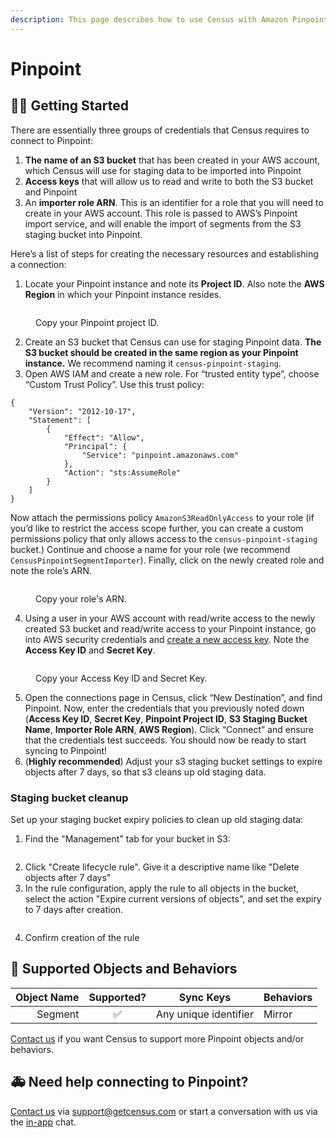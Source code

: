 ```yaml
---
description: This page describes how to use Census with Amazon Pinpoint.
---
```


# Pinpoint

## 🏃‍♀️ Getting Started

There are essentially three groups of credentials that Census requires to connect to Pinpoint:

1. **The name of an S3 bucket** that has been created in your AWS account, which Census will use for staging data to be imported into Pinpoint
2. **Access keys** that will allow us to read and write to both the S3 bucket and Pinpoint
3. An **importer role ARN**. This is an identifier for a role that you will need to create in your AWS account. This role is passed to AWS’s Pinpoint import service, and will enable the import of segments from the S3 staging bucket into Pinpoint.

Here’s a list of steps for creating the necessary resources and establishing a connection:

1. Locate your Pinpoint instance and note its **Project ID**. Also note the **AWS Region** in which your Pinpoint instance resides.

<figure><img src="../.gitbook/assets/pinpoint-projectid.png" alt=""><figcaption><p>Copy your Pinpoint project ID.</p></figcaption></figure>

2. Create an S3 bucket that Census can use for staging Pinpoint data. **The S3 bucket should be created in the same region as your Pinpoint instance.** We recommend naming it `census-pinpoint-staging`.
3. Open AWS IAM and create a new role. For “trusted entity type”, choose “Custom Trust Policy”. Use this trust policy:

```
{
    "Version": "2012-10-17",
    "Statement": [
        {
            "Effect": "Allow",
            "Principal": {
                "Service": "pinpoint.amazonaws.com"
            },
            "Action": "sts:AssumeRole"
        }
    ]
}
```

Now attach the permissions policy `AmazonS3ReadOnlyAccess` to your role (if you’d like to restrict the access scope further, you can create a custom permissions policy that only allows access to the `census-pinpoint-staging` bucket.) Continue and choose a name for your role (we recommend `CensusPinpointSegmentImporter`). Finally, click on the newly created role and note the role’s ARN.

<figure><img src="../.gitbook/assets/pinpoint-arn.png" alt=""><figcaption><p>Copy your role's ARN.</p></figcaption></figure>

4. Using a user in your AWS account with read/write access to the newly created S3 bucket and read/write access to your Pinpoint instance, go into AWS security credentials and [create a new access key](https://docs.aws.amazon.com/IAM/latest/UserGuide/id\_credentials\_access-keys.html#Using\_CreateAccessKey). Note the **Access Key ID** and **Secret Key**.

<figure><img src="../.gitbook/assets/pinpoint-accesskey-secretkey.png" alt=""><figcaption><p>Copy your Access Key ID and Secret Key.</p></figcaption></figure>

5. Open the connections page in Census, click “New Destination”, and find Pinpoint. Now, enter the credentials that you previously noted down (**Access Key ID**, **Secret Key**, **Pinpoint Project ID**, **S3 Staging Bucket Name**, **Importer Role ARN**, **AWS Region**). Click “Connect” and ensure that the credentials test succeeds. You should now be ready to start syncing to Pinpoint!
6. (**Highly recommended**) Adjust your s3 staging bucket settings to expire objects after 7 days, so that s3 cleans up old staging data.

### Staging bucket cleanup

Set up your staging bucket expiry policies to clean up old staging data:

1. Find the "Management" tab for your bucket in S3:

<figure><img src="../.gitbook/assets/CleanShot 2023-02-16 at 21.18.17@2x.png" alt=""><figcaption></figcaption></figure>

2. Click "Create lifecycle rule". Give it a descriptive name like "Delete objects after 7 days"
3. In the rule configuration, apply the rule to all objects in the bucket, select the action "Expire current versions of objects", and set the expiry to 7 days after creation.

<figure><img src="../.gitbook/assets/CleanShot 2023-02-16 at 21.28.19@2x.png" alt=""><figcaption></figcaption></figure>

4. Confirm creation of the rule

## 🔀 Supported Objects and Behaviors

| **Object Name** | **Supported?** | **Sync Keys**       | **Behaviors** |
| --------------: | :------------: | --------------------- | ------------- |
|         Segment |        ✅       | Any unique identifier | Mirror        |

[Contact us](mailto:support@getcensus.com) if you want Census to support more Pinpoint objects and/or behaviors.

## 🚑 Need help connecting to Pinpoint?

[Contact us](mailto:support@getcensus.com) via support@getcensus.com or start a conversation with us via the [in-app](https://app.getcensus.com) chat.
